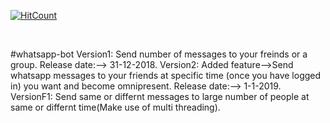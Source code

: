 [![HitCount](http://hits.dwyl.io/D-E-F-E-A-T/whatsapp-bot.svg)](http://hits.dwyl.io/D-E-F-E-A-T/whatsapp-bot)

</br>

#whatsapp-bot
Version1: Send number of messages to your freinds or a group. Release date:--> 31-12-2018.
Version2: Added feature-->Send whatsapp messages to your friends at specific time (once you have logged in) you want and become omnipresent. Release date:--> 1-1-2019.
VersionF1: Send same or differnt messages to large number of people at same or differnt time(Make use of multi threading).
